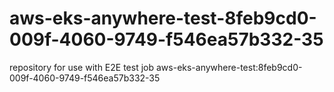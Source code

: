 # aws-eks-anywhere-test-8feb9cd0-009f-4060-9749-f546ea57b332-35
repository for use with E2E test job aws-eks-anywhere-test:8feb9cd0-009f-4060-9749-f546ea57b332-35

